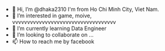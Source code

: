 - 👋 Hi, I’m @dhaka2310 I'm from Ho Chi Minh City, Viet Nam.
- 👀 I’m interested in game, moive, vvvvvvvvvvvvvvvvvvvvvvvvvvvvvvvvvvv
- 🌱 I’m currently learning Data Engineer
- 💞️ I’m looking to collaborate on ...
- 📫 How to reach me by facebook

<!---
dhaka2310/dhaka2310 is a ✨ special ✨ repository because its `README.md` (this file) appears on your GitHub profile.
You can click the Preview link to take a look at your changes.
--->
